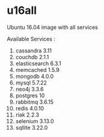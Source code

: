 # u16all
Ubuntu 16.04 image with all services

Available Services :

1. cassandra 3.11
2. couchdb 2.1.1
3. elasticsearch 6.3.1
4. memcached 1.5.9
5. mongodb 4.0.0
6. mysql 5.7.22
7. neo4j 3.3.6
8. postgres 10
9. rabbitmq 3.6.15
10. redis 4.0.10
12. riak 2.2.3
13. selenium 3.13.0
14. sqllite 3.22.0
